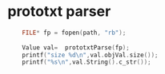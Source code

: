 # prototxt parser
```C++
    FILE* fp = fopen(path, "rb");
   
    Value val=  prototxtParse(fp);
    printf("size %d\n",val.objVal.size());
    printf("%s\n",val.String().c_str());
```